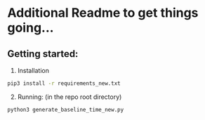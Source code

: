 # Additional Readme to get things going...

## Getting started:
1. Installation
```bash
pip3 install -r requirements_new.txt
```

2. Running: (in the repo root directory)
```bash
python3 generate_baseline_time_new.py
```

